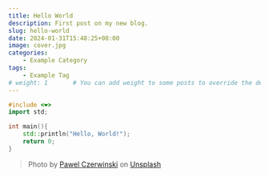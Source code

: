 ```yaml
---
title: Hello World
description: First post on my new blog.
slug: hello-world
date: 2024-01-31T15:48:25+08:00
image: cover.jpg
categories:
    - Example Category
tags:
    - Example Tag
# weight: 1       # You can add weight to some posts to override the default sorting (date descending)
---
```


```cpp
#include <❤️>
import std;

int main(){
    std::println("Hello, World!");
    return 0;
}
```

> Photo by [Pawel Czerwinski](https://unsplash.com/@pawel_czerwinski) on [Unsplash](https://unsplash.com/)